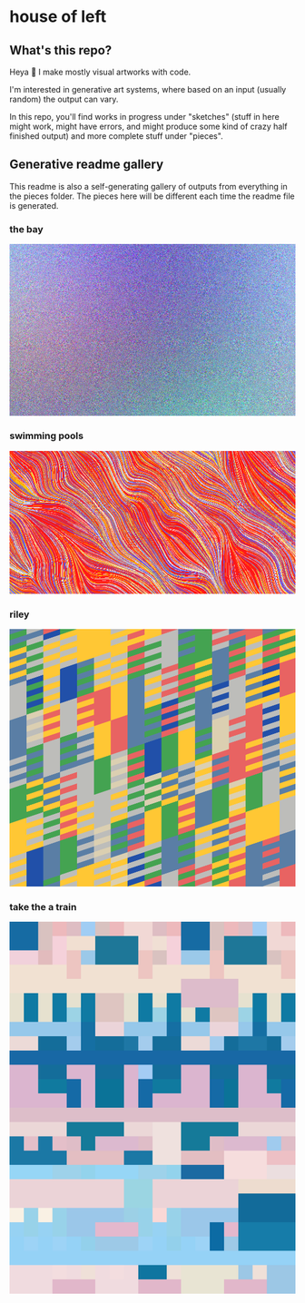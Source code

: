 # house of left

## What's this repo?

Heya 👋 I make mostly visual artworks with code.

I'm interested in generative art systems, where based on an input (usually random) the output can vary.

In this repo, you'll find works in progress under "sketches" (stuff in here might work, might have errors, and might produce some kind of crazy half finished output) and more complete stuff under "pieces".

## Generative readme gallery

This readme is also a self-generating gallery of outputs from everything in the pieces folder. The pieces here will be different each time the readme file is generated.



### the bay
![auto-generated image for below title](gallery/the_bay.png)



### swimming pools
![auto-generated image for below title](gallery/swimming_pools.png)



### riley
![auto-generated image for below title](gallery/riley.png)



### take the a train
![auto-generated image for below title](gallery/take_the_a_train.png)

